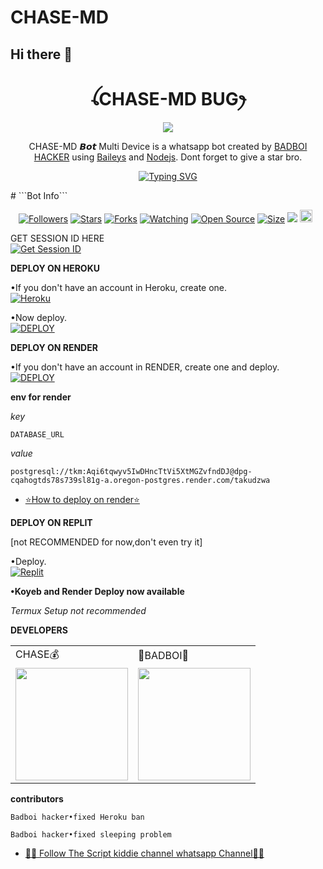 # CHASE-MD
   ## Hi there 👋

<h1 align="center">ꪶCHASE-MD BUGꫂ<br></h1>
<p align="center">
<img src="https://telegra.ph/file/6cad0ed0565f1edfc94c0.jpg" />
</p>

<p align="center">
CHASE-MD 𝘽𝙤𝙩 Multi Device is a whatsapp bot created by <a href="https://github.com/BADBOI-v1" target="_blank">BADBOI HACKER</a> using <a href="https://github.com/adiwajshing/Baileys" target="_blank">Baileys</a> and <a href="https://github.com/nodejs" target="_blank">Nodejs</a>. Dont forget to give a star bro.
</p>
<p align="center">
  <a href="https://git.io/typing-svg"><img src="https://readme-typing-svg.demolab.com?font=EB+Garamond&weight=800&size=28&duration=4000&pause=1000&random=false&width=435&lines=+_____CHASE+MD_____;WHATSAPP+CRASH+x+BUG+BOT;DEVELOPED+BY+BAD+BOI;REALESE+DATE+14%2F7%2F2024." alt="Typing SVG" /></a>
</p>
# ```Bot Info```
<p align="center">
<a href="https://github.com/BADBOI-v1/followers"><img title="Followers" src="https://img.shields.io/github/followers/BADBOI-v1?color=red&style=flat-square"></a>
<a href="https://github.com/BADBOI-v1/CHASE-MDstargazers/"><img title="Stars" src="https://img.shields.io/github/stars/BADBOI-v1/CHASE-MD?color=blue&style=flat-square"></a>
<a href="https://github.com/BADBOI-v1/CHASE-MD/network/members"><img title="Forks" src="https://img.shields.io/github/forks/BADBOI-v1/CHASE-MD?color=red&style=flat-square"></a>
<a href="https://github.com/BADBOI-v1/CHASE-MD/watchers"><img title="Watching" src="https://img.shields.io/github/watchers/BADBOI-v1/CHASE-MD?label=Watchers&color=blue&style=flat-square"></a>
<a href="https://github.com/BADBOI-v1/CHASE-MD"><img title="Open Source" src="https://img.shields.io/badge/Author-BADBOI%20Bot%20Inc.-red?v=103"></a>
<a href="https://github.com/BADBOI-v1/CHASE-MD/"><img title="Size" src="https://img.shields.io/github/repo-size/BADBOI-v1/CHASE-MD?style=flat-square&color=green"></a>
<a href="https://hits.seeyoufarm.com"><img src="https://hits.seeyoufarm.com/api/count/incr/badge.svg?url=https%3A%2F%2Fgithub.com%2BADBOI-v1%2FBLACK BADBOI-v1BUG&count_bg=%2379C83D&title_bg=%23555555&icon=probot.svg&icon_color=%2300FF6D&title=hits&edge_flat=false"/></a>
<a href="https://github.com/BADBOI-v1/CHASE-MD/graphs/commit-activity"><img height="20" src="https://img.shields.io/badge/Maintained%3F-yes-green.svg"></a>&nbsp;&nbsp;


 GET SESSION ID HERE
 <br>
 <a href='https://tkmsession-929e14d27646.herokuapp.com/' target="_blank"><img alt='Get Session ID' src='https://img.shields.io/badge/Get session id-blue?style=for-the-badge&logo=opencv&logoColor=white'/></a> 

**DEPLOY ON HEROKU**

•If you don't have an account in Heroku, create one.
   <br>
    <a href='https://signup.heroku.com/' target="_blank"><img alt='Heroku' src='https://img.shields.io/badge/-Create-purple?style=for-the-badge&logo=heroku&logoColor=white'/></a>

•Now deploy.
    <br>
    <a href='https://dashboard.heroku.com/new?template=https://github.com/BADBOI-v1/CHASE-MD' target="_blank"><img alt='DEPLOY' src='https://img.shields.io/badge/-DEPLOY-purple?style=for-the-badge&logo=heroku&logoColor=white'/></a>

**DEPLOY ON RENDER**

•If you don't have an account in RENDER, create one and deploy.
    <br>
    <a href='https://dashboard.render.com/select-repo?type=web' target="_blank"><img alt='DEPLOY' src='https://img.shields.io/badge/-DEPLOY-black?style=for-the-badge&logo=render&logoColor=white'/></a>

**env for render**

_key_

```
DATABASE_URL
```
_value_

```
postgresql://tkm:Aqi6tqwyv5IwDHncTtVi5XtMGZvfndDJ@dpg-cqahogtds78s739sl81g-a.oregon-postgres.render.com/takudzwa
```
* [⭐️How to deploy on render⭐️](https://youtu.be/FiRpFMZZrMU?si=tyLUSRBqLt4wyfK-)


**DEPLOY ON REPLIT**

[not RECOMMENDED for now,don't even try it]

•Deploy.
    <br>
    <a href='https://replit.com/github.com/BADBOI-v1/CHASE-MD' target="_blank"><img alt='Replit' src='https://img.shields.io/badge/-Deploy-red?style=for-the-badge&logo=replit&logoColor=white'/></a>

**•Koyeb and Render Deploy now available**

_Termux Setup not recommended_

**DEVELOPERS**

<table>
  <tr>
    <td>CHASE💰</td>
    <td>🤴BADBOI👑</td>
  </tr>
  <tr>
    <td><a href="https://github.com/Chasenitro001"><img src="https://avatars.githubusercontent.com/u/142972494?v=4" width="180"</td>
    <td><a href="https://github.com/BADBOI-v1"><img src="https://telegra.ph/file/2fc766ab7467ded0fac9c.png" width="180"</td>
  </tr>
</table>

**contributors**

```
Badboi hacker•fixed Heroku ban
```
```
Badboi hacker•fixed sleeping problem
```

* [🧑‍💻 Follow The Script kiddie channel  whatsapp Channel🧑‍💻](https://whatsapp.com/channel/0029VadCyFZGufJ2YW4bG42x)



